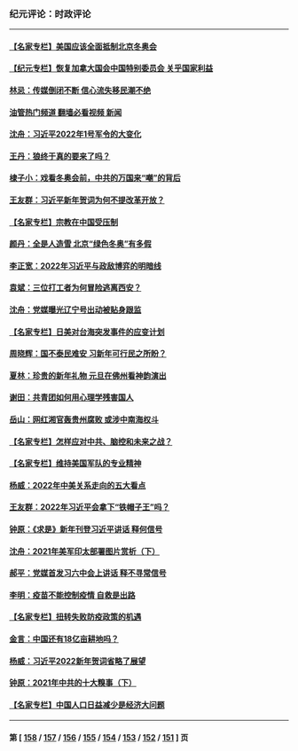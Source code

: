 ### 纪元评论：时政评论
---
#### [【名家专栏】美国应该全面抵制北京冬奥会](../../pages/nsc1025/n13483748.md?01060330) 
#### [【纪元专栏】恢复加拿大国会中国特别委员会 关乎国家利益](../../pages/nsc1025/n13484263.md?01060330) 
#### [林忌：传媒倒闭不断 信心流失移民潮不绝](../../pages/nsc1025/n13483173.md?01060330) 
#### [油管热门频道 翻墙必看视频 新闻](ok?01060330)
#### [沈舟：习近平2022年1号军令的大变化](../../pages/nsc1025/n13482815.md?01060330) 
#### [王丹：狼终于真的要来了吗？](../../pages/nsc1025/n13482776.md?01060330) 
#### [棣子小：戏看冬奥会前，中共的万国来“嘲”的背后](../../pages/nsc1025/n13482370.md?01060330) 
#### [王友群：习近平新年贺词为何不提改革开放？](../../pages/nsc1025/n13481896.md?01060330) 
#### [【名家专栏】宗教在中国受压制](../../pages/nsc1025/n13481380.md?01060330) 
#### [颜丹：全是人造雪 北京“绿色冬奥”有多假](../../pages/nsc1025/n13481929.md?01060330) 
#### [李正宽：2022年习近平与政敌博弈的明暗线](../../pages/nsc1025/n13480983.md?01060330) 
#### [袁斌：三位打工者为何冒险逃离西安？](../../pages/nsc1025/n13480894.md?01060330) 
#### [沈舟：党媒曝光辽宁号出动被贴身跟监](../../pages/nsc1025/n13480044.md?01060330) 
#### [【名家专栏】日美对台海突发事件的应变计划](../../pages/nsc1025/n13478949.md?01060330) 
#### [周晓辉：国不泰民难安 习新年可行民之所盼？](../../pages/nsc1025/n13479580.md?01060330) 
#### [夏林：珍贵的新年礼物 元旦在佛州看神韵演出](../../pages/nsc1025/n13479314.md?01060330) 
#### [谢田：共青团如何用心理学残害国人](../../pages/nsc1025/n13479386.md?01060330) 
#### [岳山：网红湘官轰贵州腐败 或涉中南海权斗](../../pages/nsc1025/n13478078.md?01060330) 
#### [【名家专栏】怎样应对中共、脑控和未来之战？](../../pages/nsc1025/n13478963.md?01060330) 
#### [【名家专栏】维持美国军队的专业精神](../../pages/nsc1025/n13476105.md?01060330) 
#### [杨威：2022年中美关系走向的五大看点](../../pages/nsc1025/n13477375.md?01060330) 
#### [王友群：2022年习近平会拿下“铁帽子王”吗？](../../pages/nsc1025/n13473211.md?01060330) 
#### [钟原：《求是》新年刊登习近平讲话 释何信号](../../pages/nsc1025/n13475200.md?01060330) 
#### [沈舟：2021年美军印太部署图片赏析（下）](../../pages/nsc1025/n13473009.md?01060330) 
#### [郝平：党媒首发习六中会上讲话 释不寻常信号](../../pages/nsc1025/n13475100.md?01060330) 
#### [李明：疫苗不能控制疫情 自救是出路](../../pages/nsc1025/n13474969.md?01060330) 
#### [【名家专栏】扭转失败防疫政策的机遇](../../pages/nsc1025/n13474708.md?01060330) 
#### [金言：中国还有18亿亩耕地吗？](../../pages/nsc1025/n13474960.md?01060330) 
#### [杨威：习近平2022新年贺词省略了展望](../../pages/nsc1025/n13472856.md?01060330) 
#### [钟原：2021年中共的十大糗事（下）](../../pages/nsc1025/n13472738.md?01060330) 
#### [【名家专栏】中国人口日益减少是经济大问题](../../pages/nsc1025/n13472487.md?01060330) 

---
#### 第 [ [158](./158.md?01060330) / [157](./157.md?01060330) / [156](./156.md?01060330) / [155](./155.md?01060330) / [154](./154.md?01060330) / [153](./153.md?01060330) / [152](./152.md?01060330) / [151](./151.md?01060330) ] 页
